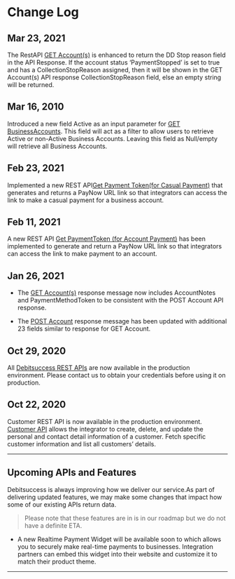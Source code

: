 # Change Log


##  Mar 23, 2021
The RestAPI [GET Account(s)](https://oc-debitsuccess.portal.azure-api.net/docs/services/Mock/operations/5dc1d4af15ad1d4dea48b781?&tags=Accounts) is enhanced to return the DD Stop reason field in the API Response. If the account status ‘PaymentStopped’ is set to true and has a CollectionStopReason assigned, then it will be shown in the GET Account(s) API response CollectionStopReason field, else an empty string will be returned.

## Mar 16, 2010

Introduced a new field Active as an input parameter for [GET BusinessAccounts](https://oc-debitsuccess.portal.azure-api.net/docs/services/Mock/operations/5da67acb981fb494d4d20b42?&tags=BusinessAccounts). This field will act as a filter to allow users to retrieve Active or non-Active Business Accounts. Leaving this field as Null/empty will retrieve all Business Accounts.

## Feb 23, 2021
Implemented a new REST API[Get Payment Token(for Casual Payment)](https://oc-debitsuccess.portal.azure-api.net/docs/services/Mock/operations/6032d38d4c55a6c59ff9de42?&groupBy=tag) that generates and returns a PayNow URL link so that integrators can access the link to make a casual payment for a business account.


## Feb 11, 2021
A new REST API [Get PaymentToken (for Account Payment)](https://oc-debitsuccess.portal.azure-api.net/docs/services/Mock/operations/60231eec62d17ed94b9acda8?&groupBy=tag) has been implemented to generate and return a PayNow URL link so that integrators can access the link to make payment to an account.


## Jan 26, 2021

* The [GET Account(s)](https://oc-debitsuccess.portal.azure-api.net/docs/services/Mock/operations/5dc1d4af15ad1d4dea48b781?tags=Accounts&pattern=&groupBy=tag) response message now includes AccountNotes and PaymentMethodToken to be consistent with the POST Account API response.


* The [POST Account](https://oc-debitsuccess.portal.azure-api.net/docs/services/Mock/operations/5dc0a46f2f4e8967ea68c2ae?) response message has been updated with additional 23 fields similar to response for GET Account.



## Oct 29, 2020

All [Debitsuccess REST APIs](https://debitsuccess.atlassian.net/wiki/spaces/DDE/pages/1157791982/API+Resources) are now available in the production environment. Please contact us to obtain your credentials before using it on production. 

## Oct 22, 2020

Customer REST API is now available in the production environment. [Customer API](https://debitsuccess.atlassian.net/wiki/spaces/DDE/pages/1255670914/Customer+Details#Customer) allows the integrator to create, delete, and update the personal and contact detail information of a customer. Fetch specific customer information and list all customers’ details. 

******

## Upcoming APIs and Features
Debitsuccess is always improving how we deliver our service.As part of delivering updated features, we may make some changes that impact how some of our existing APIs return data.

<!-- theme: success -->

> Please note that these features are in is in our roadmap but we do not have a definite ETA.


* A new Realtime Payment Widget will be available soon to which allows you to securely make real-time payments to businesses. Integration partners can embed this widget into their website and customize it to match their product theme.


*****


